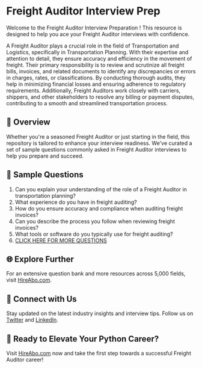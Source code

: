 # Freight Auditor Interview Prep

Welcome to the Freight Auditor Interview Preparation ! This resource is designed to help you ace your Freight Auditor interviews with confidence.

A Freight Auditor plays a crucial role in the field of Transportation and Logistics, specifically in Transportation Planning. With their expertise and attention to detail, they ensure accuracy and efficiency in the movement of freight. Their primary responsibility is to review and scrutinize all freight bills, invoices, and related documents to identify any discrepancies or errors in charges, rates, or classifications. By conducting thorough audits, they help in minimizing financial losses and ensuring adherence to regulatory requirements. Additionally, Freight Auditors work closely with carriers, shippers, and other stakeholders to resolve any billing or payment disputes, contributing to a smooth and streamlined transportation process.

## 🚀 Overview

Whether you're a seasoned Freight Auditor or just starting in the field, this repository is tailored to enhance your interview readiness. We've curated a set of sample questions commonly asked in Freight Auditor interviews to help you prepare and succeed.

## 📝 Sample Questions

1. Can you explain your understanding of the role of a Freight Auditor in transportation planning?
2. What experience do you have in freight auditing?
3. How do you ensure accuracy and compliance when auditing freight invoices?
4. Can you describe the process you follow when reviewing freight invoices?
5. What tools or software do you typically use for freight auditing?
6. [CLICK HERE FOR MORE QUESTIONS](https://hireabo.com/job/23_2_13/Freight%20Auditor)

## 🌐 Explore Further

For an extensive question bank and more resources across 5,000 fields, visit [HireAbo.com](https://www.hireabo.com).

## 📱 Connect with Us

Stay updated on the latest industry insights and interview tips. Follow us on [Twitter](https://twitter.com/hireabo) and [LinkedIn](https://www.linkedin.com/in/hire-abo-3609972a8/).

## 🚀 Ready to Elevate Your Python Career?

Visit [HireAbo.com](https://www.hireabo.com) now and take the first step towards a successful Freight Auditor career!